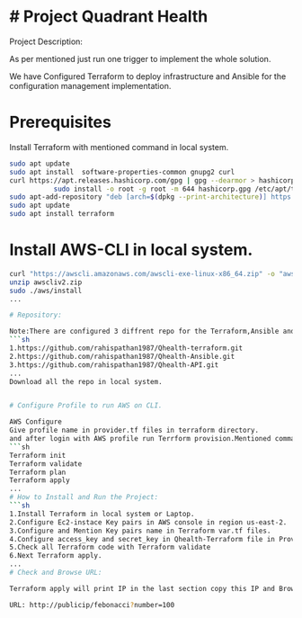 # # Project Quadrant Health

Project Description:

As per mentioned just run one trigger to implement the whole solution.

We have Configured Terraform to deploy infrastructure and Ansible for the configuration management implementation.

# Prerequisites

Install Terraform with mentioned command in local system.
```sh
sudo apt update
sudo apt install  software-properties-common gnupg2 curl
curl https://apt.releases.hashicorp.com/gpg | gpg --dearmor > hashicorp.gpg
           sudo install -o root -g root -m 644 hashicorp.gpg /etc/apt/trusted.gpg.d/
sudo apt-add-repository "deb [arch=$(dpkg --print-architecture)] https://apt.releases.hashicorp.com focal main"
sudo apt update
sudo apt install terraform
```

# Install AWS-CLI in local system.
```sh
curl "https://awscli.amazonaws.com/awscli-exe-linux-x86_64.zip" -o "awscliv2.zip"
unzip awscliv2.zip
sudo ./aws/install
...

# Repository:

Note:There are configured 3 diffrent repo for the Terraform,Ansible and Code.
```sh
1.https://github.com/rahispathan1987/Qhealth-terraform.git
2.https://github.com/rahispathan1987/Qhealth-Ansible.git
3.https://github.com/rahispathan1987/Qhealth-API.git
...
Download all the repo in local system.


# Configure Profile to run AWS on CLI.

AWS Configure
Give profile name in provider.tf files in terraform directory.
and after login with AWS profile run Terrform provision.Mentioned command to run terraform.
```sh
Terraform init
Terraform validate
Terraform plan
Terraform apply
...
# How to Install and Run the Project:
```sh
1.Install Terraform in local system or Laptop.
2.Configure Ec2-instace Key pairs in AWS console in region us-east-2.
3.Configure and Mention Key pairs name in Terraform var.tf files.
4.Configure access_key and secret_key in Qhealth-Terraform file in Provider section.
5.Check all Terraform code with Terraform validate
6.Next Terraform apply.
...
# Check and Browse URL:

Terraform apply will print IP in the last section copy this IP and Browse URL with IP.

URL: http://publicip/febonacci?number=100
